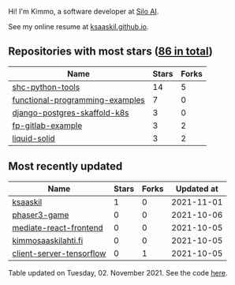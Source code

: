 Hi! I'm Kimmo, a software developer at [Silo AI](https://silo.ai/).

See my online resume at [ksaaskil.github.io](https://ksaaskil.github.io).

<!-- repositories starts -->

## Repositories with most stars ([86 in total](https://github.com/ksaaskil?tab=repositories))
| Name        | Stars           | Forks  |
| ------------- |-------------| -----|
|[shc-python-tools](https://github.com/ksaaskil/shc-python-tools)|14|5
|[functional-programming-examples](https://github.com/ksaaskil/functional-programming-examples)|7|0
|[django-postgres-skaffold-k8s](https://github.com/ksaaskil/django-postgres-skaffold-k8s)|3|0
|[fp-gitlab-example](https://github.com/ksaaskil/fp-gitlab-example)|3|2
|[liquid-solid](https://github.com/ksaaskil/liquid-solid)|3|2

<!-- repositories ends -->
<!-- recent_repositories starts -->

## Most recently updated
| Name        | Stars           | Forks  | Updated at
| ------------- |-------------| -----|-----|
|[ksaaskil](https://github.com/ksaaskil/ksaaskil)|1|0|2021-11-01
|[phaser3-game](https://github.com/ksaaskil/phaser3-game)|0|0|2021-10-06
|[mediate-react-frontend](https://github.com/ksaaskil/mediate-react-frontend)|0|0|2021-10-05
|[kimmosaaskilahti.fi](https://github.com/ksaaskil/kimmosaaskilahti.fi)|0|0|2021-10-05
|[client-server-tensorflow](https://github.com/ksaaskil/client-server-tensorflow)|0|1|2021-10-05

<!-- recent_repositories ends -->
<!-- updated_at starts -->
Table updated on Tuesday, 02. November 2021. See the code [here](https://github.com/ksaaskil/ksaaskil).
<!-- updated_at ends -->
